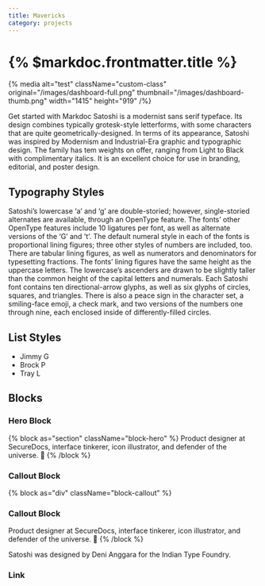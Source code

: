 ```yaml
---
title: Mavericks
category: projects
---
```


# {% $markdoc.frontmatter.title %}

{% media
  alt="test"
  className="custom-class"
  original="/images/dashboard-full.png"
  thumbnail="/images/dashboard-thumb.png"
  width="1415"
  height="919"
/%}

Get started with Markdoc Satoshi is a modernist sans serif typeface. Its design combines typically grotesk-style letterforms, with some characters that are quite geometrically-designed. In terms of its appearance, Satoshi was inspired by Modernism and Industrial-Era graphic and typographic design. The family has tem weights on offer, ranging from Light to Black with complimentary italics. It is an excellent choice for use in branding, editorial, and poster design.

## Typography Styles

Satoshi’s lowercase ‘a’ and ‘g’ are double-storied; however, single-storied alternates are available, through an OpenType feature. The fonts’ other OpenType features include 10 ligatures per font, as well as alternate versions of the ‘G’ and ’t’. The default numeral style in each of the fonts is proportional lining figures; three other styles of numbers are included, too. There are tabular lining figures, as well as numerators and denominators for typesetting fractions. The fonts’ lining figures have the same height as the uppercase letters. The lowercase’s ascenders are drawn to be slightly taller than the common height of the capital letters and numerals. Each Satoshi font contains ten directional-arrow glyphs, as well as six glyphs of circles, squares, and triangles. There is also a peace sign in the character set, a smiling-face emoji, a check mark, and two versions of the numbers one through nine, each enclosed inside of differently-filled circles.

## List Styles

- Jimmy G
- Brock P
- Tray L

## Blocks

### Hero Block

{% block as="section" className="block-hero" %}
Product designer at SecureDocs, interface tinkerer, icon illustrator, and defender of the universe. 🤘
{% /block %}

### Callout Block

{% block as="div" className="block-callout" %}
### Callout Block
Product designer at SecureDocs, interface tinkerer, icon illustrator, and defender of the universe. 🤘
{% /block %}

Satoshi was designed by Deni Anggara for the Indian Type Foundry.

### Link